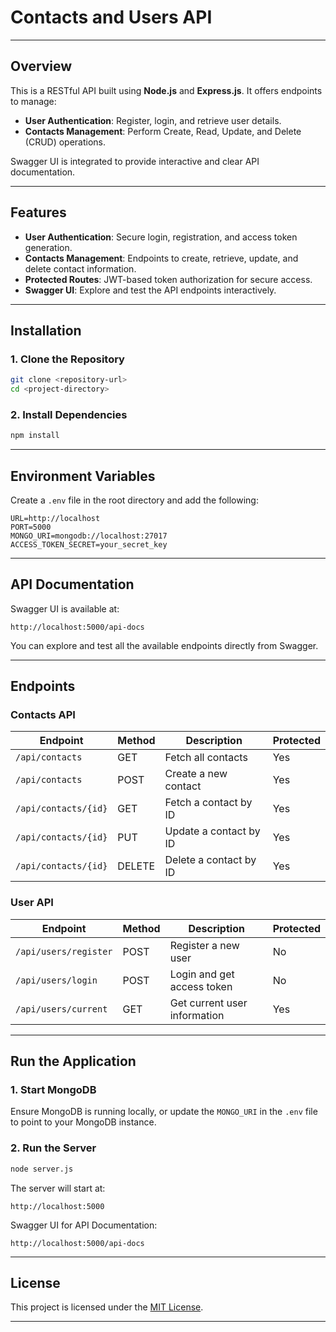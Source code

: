 

# Contacts and Users API

---

## Overview

This is a RESTful API built using **Node.js** and **Express.js**. It offers endpoints to manage:

- **User Authentication**: Register, login, and retrieve user details.  
- **Contacts Management**: Perform Create, Read, Update, and Delete (CRUD) operations.  

Swagger UI is integrated to provide interactive and clear API documentation.

---

## Features

- **User Authentication**: Secure login, registration, and access token generation.  
- **Contacts Management**: Endpoints to create, retrieve, update, and delete contact information.  
- **Protected Routes**: JWT-based token authorization for secure access.  
- **Swagger UI**: Explore and test the API endpoints interactively.

---

## Installation

### 1. Clone the Repository

```bash
git clone <repository-url>
cd <project-directory>
```

### 2. Install Dependencies

```bash
npm install
```

---

## Environment Variables

Create a `.env` file in the root directory and add the following:

```env
URL=http://localhost
PORT=5000
MONGO_URI=mongodb://localhost:27017
ACCESS_TOKEN_SECRET=your_secret_key
```

---

## API Documentation

Swagger UI is available at:

```
http://localhost:5000/api-docs
```

You can explore and test all the available endpoints directly from Swagger.

---

## Endpoints

### Contacts API

| Endpoint               | Method | Description                  | Protected |
|-------------------------|--------|------------------------------|-----------|
| `/api/contacts`         | GET    | Fetch all contacts           | Yes       |
| `/api/contacts`         | POST   | Create a new contact         | Yes       |
| `/api/contacts/{id}`    | GET    | Fetch a contact by ID        | Yes       |
| `/api/contacts/{id}`    | PUT    | Update a contact by ID       | Yes       |
| `/api/contacts/{id}`    | DELETE | Delete a contact by ID       | Yes       |

### User API

| Endpoint               | Method | Description                  | Protected |
|-------------------------|--------|------------------------------|-----------|
| `/api/users/register`   | POST   | Register a new user          | No        |
| `/api/users/login`      | POST   | Login and get access token   | No        |
| `/api/users/current`    | GET    | Get current user information | Yes       |

---

## Run the Application

### 1. Start MongoDB

Ensure MongoDB is running locally, or update the `MONGO_URI` in the `.env` file to point to your MongoDB instance.

### 2. Run the Server

```bash
node server.js
```

The server will start at:

```
http://localhost:5000
```

Swagger UI for API Documentation:

```
http://localhost:5000/api-docs
```

---

## License

This project is licensed under the [MIT License](LICENSE).

---



